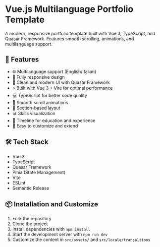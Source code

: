 # Vue.js Multilanguage Portfolio Template

A modern, responsive portfolio template built with Vue 3, TypeScript, and Quasar Framework. Features smooth scrolling, animations, and multilanguage support.

## 🚀 Features

- 🌐 Multilanguage support (English/Italian)
- 📱 Fully responsive design
- 🎨 Clean and modern UI with Quasar Framework
- ⚡ Built with Vue 3 + Vite for optimal performance
- 💻 TypeScript for better code quality
- 🔄 Smooth scroll animations
- 🎯 Section-based layout
- 📊 Skills visualization
- 📝 Timeline for education and experience
- 🔧 Easy to customize and extend

## 🛠️ Tech Stack

- Vue 3
- TypeScript
- Quasar Framework
- Pinia (State Management)
- Vite
- ESLint
- Semantic Release

## 📦 Installation and Customize

1. Fork the repository
2. Clone the project
3. Install dependencies with `npm install`
4. Start the development server with `npm run dev`
5. Customize the content in `src/assets/` and `src/locale/transaltions`
